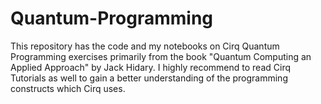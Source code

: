 # Quantum-Programming
This repository has the code and my notebooks on Cirq Quantum Programming exercises primarily from the book "Quantum Computing an Applied Approach" by Jack Hidary. I highly recommend to read Cirq Tutorials as well to gain a better understanding of the programming constructs which Cirq uses.
